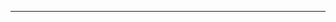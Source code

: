 <!--
CO_OP_TRANSLATOR_METADATA:
{
  "original_hash": "5bda4f2cfb3f11d2ced64f37350d8be5",
  "translation_date": "2025-08-28T20:34:44+00:00",
  "source_file": "README.md",
  "language_code": "ro"
}
-->


---

